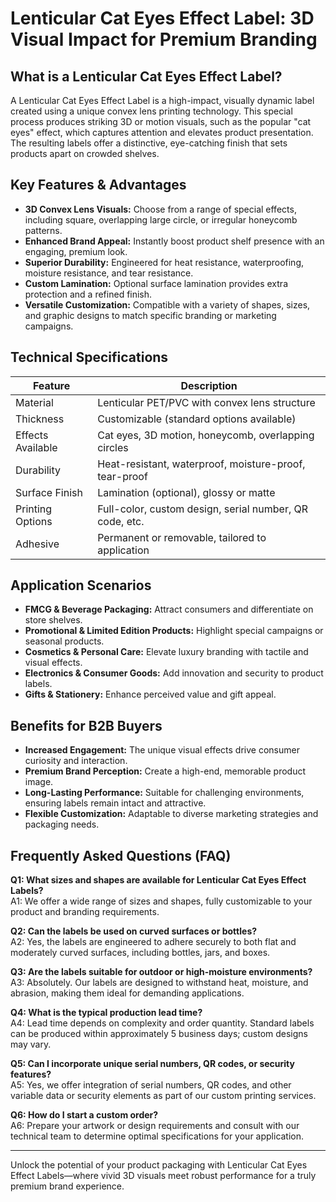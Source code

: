 # Lenticular Cat Eyes Effect Label: 3D Visual Impact for Premium Branding

## What is a Lenticular Cat Eyes Effect Label?

A Lenticular Cat Eyes Effect Label is a high-impact, visually dynamic label created using a unique convex lens printing technology. This special process produces striking 3D or motion visuals, such as the popular "cat eyes" effect, which captures attention and elevates product presentation. The resulting labels offer a distinctive, eye-catching finish that sets products apart on crowded shelves.

## Key Features & Advantages

- **3D Convex Lens Visuals:** Choose from a range of special effects, including square, overlapping large circle, or irregular honeycomb patterns.
- **Enhanced Brand Appeal:** Instantly boost product shelf presence with an engaging, premium look.
- **Superior Durability:** Engineered for heat resistance, waterproofing, moisture resistance, and tear resistance.
- **Custom Lamination:** Optional surface lamination provides extra protection and a refined finish.
- **Versatile Customization:** Compatible with a variety of shapes, sizes, and graphic designs to match specific branding or marketing campaigns.

## Technical Specifications

| Feature            | Description                                              |
|--------------------|---------------------------------------------------------|
| Material           | Lenticular PET/PVC with convex lens structure           |
| Thickness          | Customizable (standard options available)               |
| Effects Available  | Cat eyes, 3D motion, honeycomb, overlapping circles     |
| Durability         | Heat-resistant, waterproof, moisture-proof, tear-proof  |
| Surface Finish     | Lamination (optional), glossy or matte                  |
| Printing Options   | Full-color, custom design, serial number, QR code, etc. |
| Adhesive           | Permanent or removable, tailored to application         |

## Application Scenarios

- **FMCG & Beverage Packaging:** Attract consumers and differentiate on store shelves.
- **Promotional & Limited Edition Products:** Highlight special campaigns or seasonal products.
- **Cosmetics & Personal Care:** Elevate luxury branding with tactile and visual effects.
- **Electronics & Consumer Goods:** Add innovation and security to product labels.
- **Gifts & Stationery:** Enhance perceived value and gift appeal.

## Benefits for B2B Buyers

- **Increased Engagement:** The unique visual effects drive consumer curiosity and interaction.
- **Premium Brand Perception:** Create a high-end, memorable product image.
- **Long-Lasting Performance:** Suitable for challenging environments, ensuring labels remain intact and attractive.
- **Flexible Customization:** Adaptable to diverse marketing strategies and packaging needs.

## Frequently Asked Questions (FAQ)

**Q1: What sizes and shapes are available for Lenticular Cat Eyes Effect Labels?**  
A1: We offer a wide range of sizes and shapes, fully customizable to your product and branding requirements.

**Q2: Can the labels be used on curved surfaces or bottles?**  
A2: Yes, the labels are engineered to adhere securely to both flat and moderately curved surfaces, including bottles, jars, and boxes.

**Q3: Are the labels suitable for outdoor or high-moisture environments?**  
A3: Absolutely. Our labels are designed to withstand heat, moisture, and abrasion, making them ideal for demanding applications.

**Q4: What is the typical production lead time?**  
A4: Lead time depends on complexity and order quantity. Standard labels can be produced within approximately 5 business days; custom designs may vary.

**Q5: Can I incorporate unique serial numbers, QR codes, or security features?**  
A5: Yes, we offer integration of serial numbers, QR codes, and other variable data or security elements as part of our custom printing services.

**Q6: How do I start a custom order?**  
A6: Prepare your artwork or design requirements and consult with our technical team to determine optimal specifications for your application.

---

Unlock the potential of your product packaging with Lenticular Cat Eyes Effect Labels—where vivid 3D visuals meet robust performance for a truly premium brand experience.